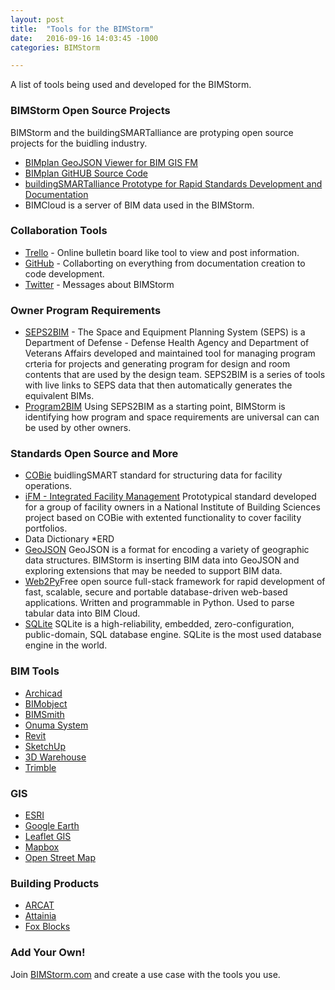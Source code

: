```yaml
---
layout: post
title:  "Tools for the BIMStorm"
date:   2016-09-16 14:03:45 -1000
categories: BIMStorm

---
```


A list of tools being used and developed for the BIMStorm.


### BIMStorm Open Source Projects
BIMStorm and the buildingSMARTalliance are protyping open source projects for the buidling industry.
* [BIMplan GeoJSON Viewer for BIM GIS FM](https://bim-genie.com/static/planview/portfolio.html?sysID=177)
* [BIMplan GitHUB Source Code](https://github.com/buildingSMARTalliance/BIMplan)
* [buildingSMARTalliance Prototype for Rapid Standards Development and Documentation](https://github.com/buildingSMARTalliance)
* BIMCloud is a server of BIM data used in the BIMStorm.

### Collaboration Tools

* [Trello](https://trello.com/b/b3bNRClj/bimstorm-data-independence) - Online bulletin board like tool to view and post information. 
* [GitHub](https://github.com/buildingSMARTalliance/BIMStorm) - Collaborting on everything from documentation creation to code development. 
* [Twitter](https://twitter.com/BIMStorm) - Messages about BIMStorm

### Owner Program Requirements
* [SEPS2BIM](http://SEPS2BIM.org) - The Space and Equipment Planning System (SEPS) is a Department of Defense - Defense Health Agency and Department of Veterans Affairs developed and maintained tool for managing program crteria for projects and generating program for design and room contents that are used by the design team. SEPS2BIM is a series of tools with live links to SEPS data that then automatically generates the equivalent BIMs.
* [Program2BIM](http://program2BIM.com) Using SEPS2BIM as a starting point, BIMStorm is identifying how program and space requirements are universal can can be used by other owners.

### Standards Open Source and More
 * [COBie](http://wbdg.org/resources/cobie.php) buidlingSMART standard for structuring data for facility operations.
 * [iFM - Integrated Facility Management](http://FEDifm.org) Prototypical standard developed for a group of facility owners in a National Institute of Building Sciences project based on COBie with extented functionality to cover facility portfolios.
  * Data Dictionary
   *ERD 
 * [GeoJSON](http://geojson.org/) GeoJSON is a format for encoding a variety of geographic data structures. BIMStorm is inserting BIM data into GeoJSON and exploring extensions that may be needed to support BIM data.
 * [Web2Py](http://www.web2py.com/)Free open source full-stack framework for rapid development of fast, scalable, secure and portable database-driven web-based applications. Written and programmable in Python. Used to parse tabular data into BIM Cloud.
 * [SQLite](https://www.sqlite.org/) SQLite is a high-reliability, embedded, zero-configuration, public-domain, SQL database engine. SQLite is the most used database engine in the world.

### BIM Tools
* [Archicad](http://Graphisoft.com)
* [BIMobject](http://seps2bim.org/revit-families.html)
* [BIMSmith](http://BIMSmith.com)
* [Onuma System](http://onuma.com)
* [Revit](http://Revit.com)
* [SketchUp](http://www.sketchup.com)
* [3D Warehouse](https://3dwarehouse.sketchup.com/user.html?id=ua79c01a6-353e-4d7b-bd09-b0ab60a80caf&nav=models)
* [Trimble](http://Trimble.com)


### GIS
* [ESRI](http://www.esri.com/)
* [Google Earth](https://www.google.com/earth/)
* [Leaflet GIS](http://leafletjs.com/)
* [Mapbox](https://www.mapbox.com/)
* [Open Street Map](https://www.openstreetmap.org/)

### Building Products
* [ARCAT](http://Arcat.com)
* [Attainia](http://attainia.com)
* [Fox Blocks](http://FoxBlocks.com)


### Add Your Own!
Join [BIMStorm.com](http://BIMStorm.com) and create a use case with the tools you use.
